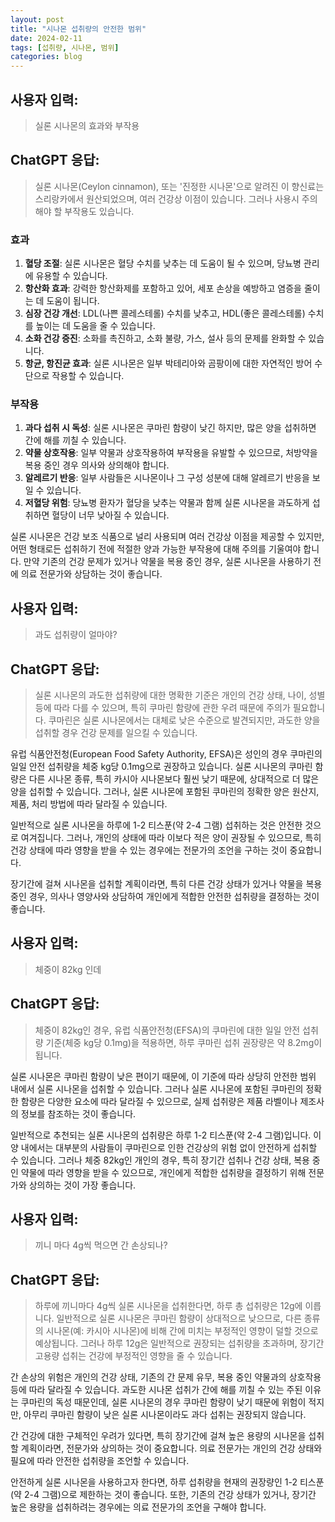 ```yaml
---
layout: post
title: "시나몬 섭취량의 안전한 범위"
date: 2024-02-11
tags: [섭취량, 시나몬, 범위]
categories: blog
---
```


## 사용자 입력:
> 실론 시나몬의 효과와 부작용

## ChatGPT 응답:
> 실론 시나몬(Ceylon cinnamon), 또는 '진정한 시나몬'으로 알려진 이 향신료는 스리랑카에서 원산되었으며, 여러 건강상 이점이 있습니다. 그러나 사용시 주의해야 할 부작용도 있습니다.

### 효과

1. **혈당 조절**: 실론 시나몬은 혈당 수치를 낮추는 데 도움이 될 수 있으며, 당뇨병 관리에 유용할 수 있습니다.
2. **항산화 효과**: 강력한 항산화제를 포함하고 있어, 세포 손상을 예방하고 염증을 줄이는 데 도움이 됩니다.
3. **심장 건강 개선**: LDL(나쁜 콜레스테롤) 수치를 낮추고, HDL(좋은 콜레스테롤) 수치를 높이는 데 도움을 줄 수 있습니다.
4. **소화 건강 증진**: 소화를 촉진하고, 소화 불량, 가스, 설사 등의 문제를 완화할 수 있습니다.
5. **항균, 항진균 효과**: 실론 시나몬은 일부 박테리아와 곰팡이에 대한 자연적인 방어 수단으로 작용할 수 있습니다.

### 부작용

1. **과다 섭취 시 독성**: 실론 시나몬은 쿠마린 함량이 낮긴 하지만, 많은 양을 섭취하면 간에 해를 끼칠 수 있습니다.
2. **약물 상호작용**: 일부 약물과 상호작용하여 부작용을 유발할 수 있으므로, 처방약을 복용 중인 경우 의사와 상의해야 합니다.
3. **알레르기 반응**: 일부 사람들은 시나몬이나 그 구성 성분에 대해 알레르기 반응을 보일 수 있습니다.
4. **저혈당 위험**: 당뇨병 환자가 혈당을 낮추는 약물과 함께 실론 시나몬을 과도하게 섭취하면 혈당이 너무 낮아질 수 있습니다.

실론 시나몬은 건강 보조 식품으로 널리 사용되며 여러 건강상 이점을 제공할 수 있지만, 어떤 형태로든 섭취하기 전에 적절한 양과 가능한 부작용에 대해 주의를 기울여야 합니다. 만약 기존의 건강 문제가 있거나 약물을 복용 중인 경우, 실론 시나몬을 사용하기 전에 의료 전문가와 상담하는 것이 좋습니다.

## 사용자 입력:
> 과도 섭취량이 얼마야?

## ChatGPT 응답:
> 실론 시나몬의 과도한 섭취량에 대한 명확한 기준은 개인의 건강 상태, 나이, 성별 등에 따라 다를 수 있으며, 특히 쿠마린 함량에 관한 우려 때문에 주의가 필요합니다. 쿠마린은 실론 시나몬에서는 대체로 낮은 수준으로 발견되지만, 과도한 양을 섭취할 경우 건강 문제를 일으킬 수 있습니다.

유럽 식품안전청(European Food Safety Authority, EFSA)은 성인의 경우 쿠마린의 일일 안전 섭취량을 체중 kg당 0.1mg으로 권장하고 있습니다. 실론 시나몬의 쿠마린 함량은 다른 시나몬 종류, 특히 카시아 시나몬보다 훨씬 낮기 때문에, 상대적으로 더 많은 양을 섭취할 수 있습니다. 그러나, 실론 시나몬에 포함된 쿠마린의 정확한 양은 원산지, 제품, 처리 방법에 따라 달라질 수 있습니다.

일반적으로 실론 시나몬을 하루에 1-2 티스푼(약 2-4 그램) 섭취하는 것은 안전한 것으로 여겨집니다. 그러나, 개인의 상태에 따라 이보다 적은 양이 권장될 수 있으므로, 특히 건강 상태에 따라 영향을 받을 수 있는 경우에는 전문가의 조언을 구하는 것이 중요합니다.

장기간에 걸쳐 시나몬을 섭취할 계획이라면, 특히 다른 건강 상태가 있거나 약물을 복용 중인 경우, 의사나 영양사와 상담하여 개인에게 적합한 안전한 섭취량을 결정하는 것이 좋습니다.

## 사용자 입력:
> 체중이 82kg 인데

## ChatGPT 응답:
> 체중이 82kg인 경우, 유럽 식품안전청(EFSA)의 쿠마린에 대한 일일 안전 섭취량 기준(체중 kg당 0.1mg)을 적용하면, 하루 쿠마린 섭취 권장량은 약 8.2mg이 됩니다.

실론 시나몬은 쿠마린 함량이 낮은 편이기 때문에, 이 기준에 따라 상당히 안전한 범위 내에서 실론 시나몬을 섭취할 수 있습니다. 그러나 실론 시나몬에 포함된 쿠마린의 정확한 함량은 다양한 요소에 따라 달라질 수 있으므로, 실제 섭취량은 제품 라벨이나 제조사의 정보를 참조하는 것이 좋습니다.

일반적으로 추천되는 실론 시나몬의 섭취량은 하루 1-2 티스푼(약 2-4 그램)입니다. 이 양 내에서는 대부분의 사람들이 쿠마린으로 인한 건강상의 위험 없이 안전하게 섭취할 수 있습니다. 그러나 체중 82kg인 개인의 경우, 특히 장기간 섭취나 건강 상태, 복용 중인 약물에 따라 영향을 받을 수 있으므로, 개인에게 적합한 섭취량을 결정하기 위해 전문가와 상의하는 것이 가장 좋습니다.

## 사용자 입력:
> 끼니 마다 4g씩 먹으면 간 손상되나?

## ChatGPT 응답:
> 하루에 끼니마다 4g씩 실론 시나몬을 섭취한다면, 하루 총 섭취량은 12g에 이릅니다. 일반적으로 실론 시나몬은 쿠마린 함량이 상대적으로 낮으므로, 다른 종류의 시나몬(예: 카시아 시나몬)에 비해 간에 미치는 부정적인 영향이 덜할 것으로 예상됩니다. 그러나 하루 12g은 일반적으로 권장되는 섭취량을 초과하며, 장기간 고용량 섭취는 건강에 부정적인 영향을 줄 수 있습니다.

간 손상의 위험은 개인의 건강 상태, 기존의 간 문제 유무, 복용 중인 약물과의 상호작용 등에 따라 달라질 수 있습니다. 과도한 시나몬 섭취가 간에 해를 끼칠 수 있는 주된 이유는 쿠마린의 독성 때문인데, 실론 시나몬의 경우 쿠마린 함량이 낮기 때문에 위험이 적지만, 아무리 쿠마린 함량이 낮은 실론 시나몬이라도 과다 섭취는 권장되지 않습니다.

간 건강에 대한 구체적인 우려가 있다면, 특히 장기간에 걸쳐 높은 용량의 시나몬을 섭취할 계획이라면, 전문가와 상의하는 것이 중요합니다. 의료 전문가는 개인의 건강 상태와 필요에 따라 안전한 섭취량을 조언할 수 있습니다.

안전하게 실론 시나몬을 사용하고자 한다면, 하루 섭취량을 현재의 권장량인 1-2 티스푼(약 2-4 그램)으로 제한하는 것이 좋습니다. 또한, 기존의 건강 상태가 있거나, 장기간 높은 용량을 섭취하려는 경우에는 의료 전문가의 조언을 구해야 합니다.

